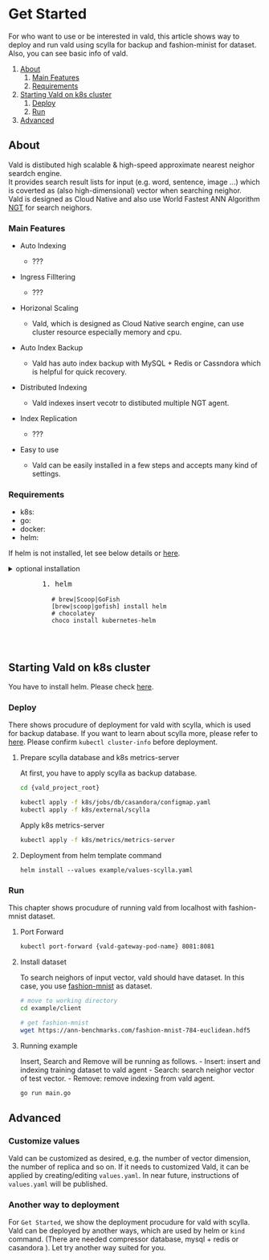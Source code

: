 # Get Started

For who want to use or be interested in vald, this article shows way to deploy and run vald using scylla for backup and fashion-minist for dataset.
Also, you can see basic info of vald.

1. [About](#About)
    1. [Main Features](#Main-Features)
    2. [Requirements](#Requirements)
2. [Starting Vald on k8s cluster](#Starting-Vald-on-k8s-cluster)
    1. [Deploy](#Deploy)
    2. [Run](#Run)
3. [Advanced](#Advanced)

## About

Vald is distibuted high scalable & high-speed approximate nearest neighor seardch engine.<br>
It provides search result lists for input (e.g. word, sentence, image ...) which is coverted as (also high-dimensional) vector when searching neighor.<br>
Vald is designed as Cloud Native and also use World Fastest ANN Algorithm [NGT](https://github.com/yahoojapan/NGT) for search neighors.

### Main Features

- Auto Indexing
    - ???

- Ingress Filltering
    - ???

- Horizonal Scaling
    - Vald, which is designed as Cloud Native search engine, can use cluster resource especially memory and cpu.

- Auto Index Backup
    - Vald has auto index backup with MySQL + Redis or Cassndora which is helpful for quick recovery.

- Distributed Indexing
    - Vald indexes insert vecotr to distibuted multiple NGT agent. 

- Index Replication
    - ???

- Easy to use
    - Vald can be easily installed in a few steps and accepts many kind of settings.

### Requirements

- k8s: 
- go:
- docker:
- helm: 

If helm is not installed, let see below details or [here](https://github.com/helm/helm#install).

<details>
    <summary>optional installation</summray>
    <div>
    <pre>
        1. helm
            <code>
            # brew|Scoop|GoFish
            [brew|scoop|gofish] install helm
            # chocolatey
            choco install kubernetes-helm
            </code>
    </pre>
    </div>
</details>

## Starting Vald on k8s cluster

You have to install helm. Please check [here](https://github.com/helm/helm#install).

### Deploy

There shows procudure of deployment for vald with scylla, which is used for backup database.
If you want to learn about scylla more, please refer to [here](https://www.scylladb.com/).
Please confirm `kubectl cluster-info` before deployment.

1. Prepare scylla database and k8s metrics-server

    At first, you have to apply scylla as backup database.

    ```bash
    cd {vald_project_root}
    
    kubectl apply -f k8s/jobs/db/casandora/configmap.yaml
    kubectl apply -f k8s/external/scylla
    ```

    Apply k8s metrics-server

    ```bash
    kubectl apply -f k8s/metrics/metrics-server
    ```

2. Deployment from helm template command

    ```
    helm install --values example/values-scylla.yaml
    ```

### Run

This chapter shows procudure of running vald from localhost with fashion-mnist dataset.

1. Port Forward

    ```bash
    kubectl port-forward {vald-gateway-pod-name} 8081:8081
    ```

2. Install dataset

    To search neighors of input vector, vald should have dataset.
    In this case, you use [fashion-mnist](https://github.com/erikbern/ann-benchmarks) as dataset.

    ```bash
    # move to working directory
    cd example/client
    
    # get fashion-mnist
    wget https://ann-benchmarks.com/fashion-mnist-784-euclidean.hdf5
    ```

3. Running example

    Insert, Search and Remove will be running as follows.
        - Insert: insert and indexing training dataset to vald agent
        - Search: search neighor vector of test vector.
        - Remove: remove indexing from vald agent.

    ```bash
    go run main.go
    ```

## Advanced

### Customize values

Vald can be customized as desired, e.g. the number of vector dimension, the number of replica and so on.
If it needs to customized Vald, it can be applied by creating/editing `values.yaml`.
In near future, instructions of `values.yaml` will be published.

### Another way to deployment

For `Get Started`, we show the deployment procudure for vald with scylla.
Vald can be deployed by another ways, which are used by helm or `kind` command. (There are needed compressor database, mysql + redis or casandora ).
Let try another way suited for you.

